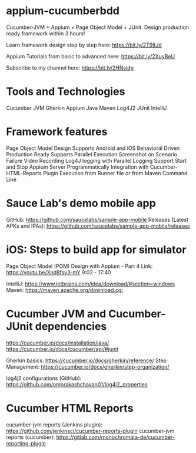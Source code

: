 # appium-cucumberbdd
Cucumber-JVM + Appium + Page Object Model + JUnit. Design production ready framework within 3 hours!

Learn framework design step by step here: https://bit.ly/2T9ltJd

Appium Tutorials from basic to advanced here: https://bit.ly/2XuyBeU

Subscribe to my channel here: https://bit.ly/2HNsidp


Tools and Technologies
======================
Cucumber JVM
Gherkin
Appium
Java
Maven
Log4J2
JUnit
IntelliJ

Framework features
==================
Page Object Model Design
Supports Android and iOS
Behavioral Driven
Production Ready
Supports Parallel Execution
Screenshot on Scenario Failure
Video Recording
Log4J logging with Parallel Logging Support
Start and Stop Appium Server Programmatically
Integration with Cucumber-HTML-Reports Plugin
Execution from Runner file or from Maven Command Line

Sauce Lab's demo mobile app
===========================
GitHub: https://github.com/saucelabs/sample-app-mobile
Releases (Latest APKs and IPAs): https://github.com/saucelabs/sample-app-mobile/releases

iOS: Steps to build app for simulator
=====================================
Page Object Model (POM) Design with Appium - Part 4
Link: https://youtu.be/Xnd8fsy3-mY
9:02 - 17:40

IntelliJ: https://www.jetbrains.com/idea/download/#section=windows
Maven: https://maven.apache.org/download.cgi

Cucumber JVM and Cucumber-JUnit dependencies
============================================
https://cucumber.io/docs/installation/java/
https://cucumber.io/docs/cucumber/api/#junit

Gherkin basics: https://cucumber.io/docs/gherkin/reference/
Step Management: https://cucumber.io/docs/gherkin/step-organization/

log4j2 configurations (GitHub): https://github.com/omprakashchavan01/log4j2_properties

Cucumber HTML Reports
=====================
cucumber-jvm reports (Jenkins plugin): https://github.com/jenkinsci/cucumber-reports-plugin
cucumber-jvm reports (cucumber): https://gitlab.com/monochromata-de/cucumber-reporting-plugin
